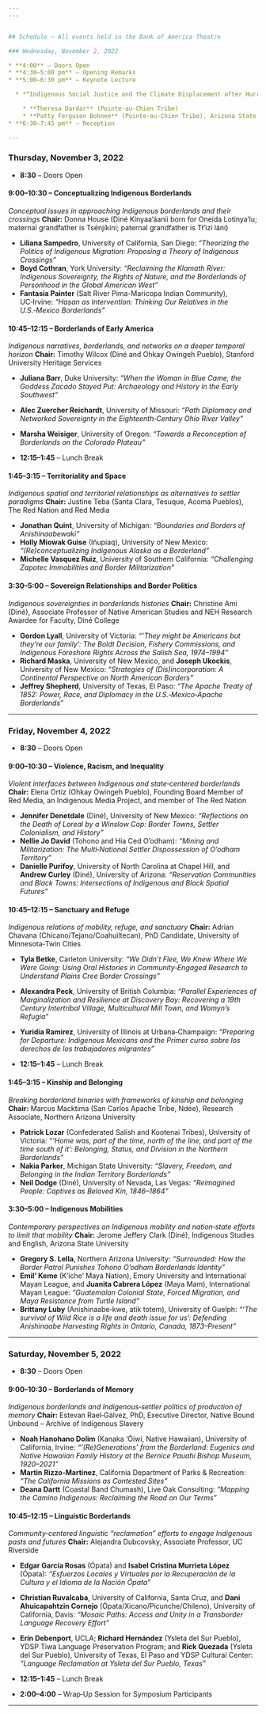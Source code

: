 ```yaml
---
---


## Schedule — All events held in the Bank of America Theatre

### Wednesday, November 2, 2022

* **4:00** – Doors Open
* **4:30–5:00 pm** – Opening Remarks
* **5:00–6:30 pm** – Keynote Lecture

  * *“Indigenous Social Justice and the Climate Displacement after Hurricane Ida”*

    * **Theresa Dardar** (Pointe-au-Chien Tribe)
    * **Patty Ferguson Bohnee** (Pointe-au-Chien Tribe), Arizona State University
* **6:30–7:45 pm** – Reception

---
```


### Thursday, November 3, 2022

* **8:30** – Doors Open

#### 9:00–10:30 – Conceptualizing Indigenous Borderlands

*Conceptual issues in approaching Indigenous borderlands and their crossings*
**Chair:** Donna House (Diné Kinyaa’áanii born for Oneida Lotinya’lu; maternal grandfather is Tsénjíkíní; paternal grandfather is Tł’izí lání)

* **Liliana Sampedro**, University of California, San Diego: *“Theorizing the Politics of Indigenous Migration: Proposing a Theory of Indigenous Crossings”*
* **Boyd Cothran**, York University: *“Reclaiming the Klamath River: Indigenous Sovereignty, the Rights of Nature, and the Borderlands of Personhood in the Global American West”*
* **Fantasia Painter** (Salt River Pima-Maricopa Indian Community), UC‑Irvine: *“Haṣan as Intervention: Thinking Our Relatives in the U.S.‑Mexico Borderlands”*

#### 10:45–12:15 – Borderlands of Early America

*Indigenous narratives, borderlands, and networks on a deeper temporal horizon*
**Chair:** Timothy Wilcox (Diné and Ohkay Owingeh Pueblo), Stanford University Heritage Services

* **Juliana Barr**, Duke University: *“When the Woman in Blue Came, the Goddess Zacado Stayed Put: Archaeology and History in the Early Southwest”*

* **Alec Zuercher Reichardt**, University of Missouri: *“Path Diplomacy and Networked Sovereignty in the Eighteenth‑Century Ohio River Valley”*

* **Marsha Weisiger**, University of Oregon: *“Towards a Reconception of Borderlands on the Colorado Plateau”*

* **12:15–1:45** – Lunch Break

#### 1:45–3:15 – Territoriality and Space

*Indigenous spatial and territorial relationships as alternatives to settler paradigms*
**Chair:** Justine Teba (Santa Clara, Tesuque, Acoma Pueblos), The Red Nation and Red Media

* **Jonathan Quint**, University of Michigan: *“Boundaries and Borders of Anishinaabewaki”*
* **Holly Miowak Guise** (Iñupiaq), University of New Mexico: *“(Re)conceptualizing Indigenous Alaska as a Borderland”*
* **Michelle Vasquez Ruiz**, University of Southern California: *“Challenging Zapotec Immobilities and Border Militarization”*

#### 3:30–5:00 – Sovereign Relationships and Border Politics

*Indigenous sovereignties in borderlands histories*
**Chair:** Christine Ami (Diné), Associate Professor of Native American Studies and NEH Research Awardee for Faculty, Diné College

* **Gordon Lyall**, University of Victoria: *“’They might be Americans but they’re our family’: The Boldt Decision, Fishery Commissions, and Indigenous Foreshore Rights Across the Salish Sea, 1974–1994”*
* **Richard Maska**, University of New Mexico, and **Joseph Ukockis**, University of New Mexico: *“Strategies of (Dis)incorporation: A Continental Perspective on North American Borders”*
* **Jeffrey Shepherd**, University of Texas, El Paso: *“The Apache Treaty of 1852: Power, Race, and Diplomacy in the U.S.‑Mexico‑Apache Borderlands”*

---

### Friday, November 4, 2022

* **8:30** – Doors Open

#### 9:00–10:30 – Violence, Racism, and Inequality

*Violent interfaces between Indigenous and state‑centered borderlands*
**Chair:** Elena Ortiz (Ohkay Owingeh Pueblo), Founding Board Member of Red Media, an Indigenous Media Project, and member of The Red Nation

* **Jennifer Denetdale** (Diné), University of New Mexico: *“Reflections on the Death of Loreal by a Winslow Cop: Border Towns, Settler Colonialism, and History”*
* **Nellie Jo David** (Tohono and Hia Ced O’odham): *“Mining and Militarization: The Multi‑National Settler Dispossession of O’odham Territory”*
* **Danielle Purifoy**, University of North Carolina at Chapel Hill, and **Andrew Curley** (Diné), University of Arizona: *“Reservation Communities and Black Towns: Intersections of Indigenous and Black Spatial Futures”*

#### 10:45–12:15 – Sanctuary and Refuge

*Indigenous relations of mobility, refuge, and sanctuary*
**Chair:** Adrian Chavana (Chicano/Tejano/Coahuiltecan), PhD Candidate, University of Minnesota‑Twin Cities

* **Tyla Betke**, Carleton University: *“We Didn’t Flee, We Knew Where We Were Going: Using Oral Histories in Community‑Engaged Research to Understand Plains Cree Border Crossings”*

* **Alexandra Peck**, University of British Columbia: *“Parallel Experiences of Marginalization and Resilience at Discovery Bay: Recovering a 19th Century Intertribal Village, Multicultural Mill Town, and Womyn’s Refugia”*

* **Yuridia Ramirez**, University of Illinois at Urbana‑Champaign: *“Preparing for Departure: Indigenous Mexicans and the Primer curso sobre los derechos de los trabajadores migrantes”*

* **12:15–1:45** – Lunch Break

#### 1:45–3:15 – Kinship and Belonging

*Breaking borderland binaries with frameworks of kinship and belonging*
**Chair:** Marcus Macktima (San Carlos Apache Tribe, Ndée), Research Associate, Northern Arizona University

* **Patrick Lozar** (Confederated Salish and Kootenai Tribes), University of Victoria: *“’Home was, part of the time, north of the line, and part of the time south of it’: Belonging, Status, and Division in the Northern Borderlands”*
* **Nakia Parker**, Michigan State University: *“Slavery, Freedom, and Belonging in the Indian Territory Borderlands”*
* **Neil Dodge** (Diné), University of Nevada, Las Vegas: *“Reimagined People: Captives as Beloved Kin, 1846–1864”*

#### 3:30–5:00 – Indigenous Mobilities

*Contemporary perspectives on Indigenous mobility and nation‑state efforts to limit that mobility*
**Chair:** Jerome Jeffery Clark (Diné), Indigenous Studies and English, Arizona State University

* **Gregory S. Lella**, Northern Arizona University: *“Surrounded: How the Border Patrol Punishes Tohono O’odham Borderlands Identity”*
* **Emil’ Keme** (K’iche’ Maya Nation), Emory University and International Mayan League, and **Juanita Cabrera López** (Maya Mam), International Mayan League: *“Guatemalan Colonial State, Forced Migration, and Maya Resistance from Turtle Island”*
* **Brittany Luby** (Anishinaabe‑kwe, atik totem), University of Guelph: *“‘The survival of Wild Rice is a life and death issue for us’: Defending Anishinaabe Harvesting Rights in Ontario, Canada, 1873–Present”*

---

### Saturday, November 5, 2022

* **8:30** – Doors Open

#### 9:00–10:30 – Borderlands of Memory

*Indigenous borderlands and Indigenous‑settler politics of production of memory*
**Chair:** Estevan Rael‑Gálvez, PhD, Executive Director, Native Bound Unbound – Archive of Indigenous Slavery

* **Noah Hanohano Dolim** (Kanaka ‘Ōiwi, Native Hawaiian), University of California, Irvine: *“’(Re)Generations’ from the Borderland: Eugenics and Native Hawaiian Family History at the Bernice Pauahi Bishop Museum, 1920–2021”*
* **Martin Rizzo‑Martínez**, California Department of Parks & Recreation: *“The California Missions as Contested Sites”*
* **Deana Dartt** (Coastal Band Chumash), Live Oak Consulting: *“Mapping the Camino Indigenous: Reclaiming the Road on Our Terms”*

#### 10:45–12:15 – Linguistic Borderlands

*Community‑centered linguistic “reclamation” efforts to engage Indigenous pasts and futures*
**Chair:** Alejandra Dubcovsky, Associate Professor, UC Riverside

* **Edgar García Rosas** (Ópata) and **Isabel Cristina Murrieta López** (Ópata): *“Esfuerzos Locales y Virtuales por la Recuperación de la Cultura y el Idioma de la Nación Ópata”*

* **Christian Ruvalcaba**, University of California, Santa Cruz, and **Dani Ahuicapahtzin Cornejo** (Ópata/Xicano/Picunche/Chileno), University of California, Davis: *“Mosaic Paths: Access and Unity in a Transborder Language Recovery Effort”*

* **Erin Debenport**, UCLA; **Richard Hernández** (Ysleta del Sur Pueblo), YDSP Tiwa Language Preservation Program; and **Rick Quezada** (Ysleta del Sur Pueblo), University of Texas, El Paso and YDSP Cultural Center: *“Language Reclamation at Ysleta del Sur Pueblo, Texas”*

* **12:15–1:45** – Lunch Break

* **2:00–4:00** – Wrap‑Up Session for Symposium Participants

---

